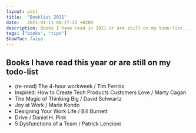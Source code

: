 ```yaml
---
layout: post
title:  "Booklist 2021"
date:   2021-01-11 08:27:22 +0200
description: Books I have read in 2021 or are still on my todo-list... 
tags: ["books", "tips"]
ShowToc: false
---
```

## Books I have read this year or are still on my todo-list
* (re-read) The 4-hour workweek / Tim Ferriss
* Inspired: How to Create Tech Products Customers Love / Marty Cagan
* The Magic of Thinking Big / David Schwartz
* Joy at Work / Marie Kondo
* Designing Your Work Life / Bill Burnett
* Drive / Daniel H. Pink
* 5 Dysfunctions of a Team / Patrick Lencioni
